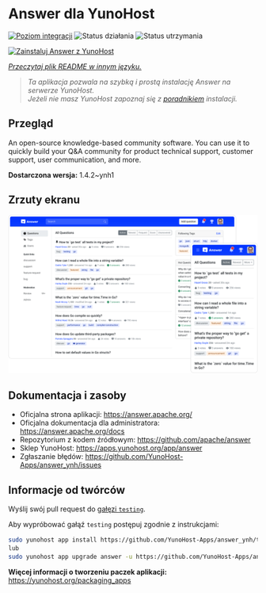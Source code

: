 <!--
To README zostało automatycznie wygenerowane przez <https://github.com/YunoHost/apps/tree/master/tools/readme_generator>
Nie powinno być ono edytowane ręcznie.
-->

# Answer dla YunoHost

[![Poziom integracji](https://apps.yunohost.org/badge/integration/answer)](https://ci-apps.yunohost.org/ci/apps/answer/)
![Status działania](https://apps.yunohost.org/badge/state/answer)
![Status utrzymania](https://apps.yunohost.org/badge/maintained/answer)

[![Zainstaluj Answer z YunoHost](https://install-app.yunohost.org/install-with-yunohost.svg)](https://install-app.yunohost.org/?app=answer)

*[Przeczytaj plik README w innym języku.](./ALL_README.md)*

> *Ta aplikacja pozwala na szybką i prostą instalację Answer na serwerze YunoHost.*  
> *Jeżeli nie masz YunoHost zapoznaj się z [poradnikiem](https://yunohost.org/install) instalacji.*

## Przegląd

An open-source knowledge-based community software. You can use it to quickly build your Q&A community for product technical support, customer support, user communication, and more.


**Dostarczona wersja:** 1.4.2~ynh1

## Zrzuty ekranu

![Zrzut ekranu z Answer](./doc/screenshots/screenshot.png)

## Dokumentacja i zasoby

- Oficjalna strona aplikacji: <https://answer.apache.org/>
- Oficjalna dokumentacja dla administratora: <https://answer.apache.org/docs>
- Repozytorium z kodem źródłowym: <https://github.com/apache/answer>
- Sklep YunoHost: <https://apps.yunohost.org/app/answer>
- Zgłaszanie błędów: <https://github.com/YunoHost-Apps/answer_ynh/issues>

## Informacje od twórców

Wyślij swój pull request do [gałęzi `testing`](https://github.com/YunoHost-Apps/answer_ynh/tree/testing).

Aby wypróbować gałąź `testing` postępuj zgodnie z instrukcjami:

```bash
sudo yunohost app install https://github.com/YunoHost-Apps/answer_ynh/tree/testing --debug
lub
sudo yunohost app upgrade answer -u https://github.com/YunoHost-Apps/answer_ynh/tree/testing --debug
```

**Więcej informacji o tworzeniu paczek aplikacji:** <https://yunohost.org/packaging_apps>
